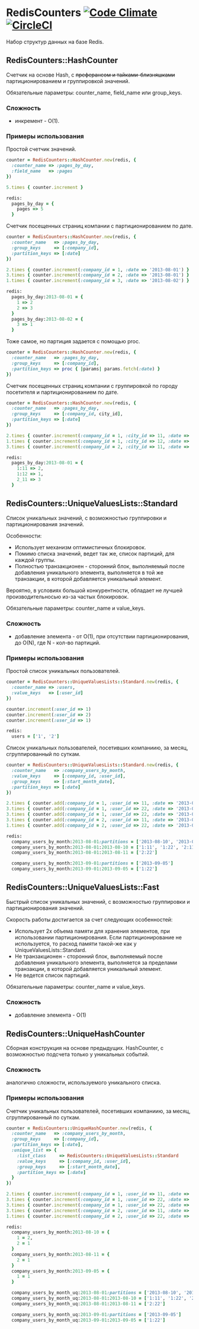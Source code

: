 # RedisCounters [![Code Climate](https://codeclimate.com/repos/522e9b497e00a46a0d01227c/badges/ae868ca76e52852ebc5a/gpa.png)](https://codeclimate.com/repos/522e9b497e00a46a0d01227c/feed) [![CircleCI](https://circleci.com/gh/abak-press/class_logger.png?circle-token=e4d0ed5c60a5ff795bf971229addb871552c2750)](https://circleci.com/gh/abak-press/redis_counters)

Набор структур данных на базе Redis.

## RedisCounters::HashCounter

Счетчик на основе Hash, с ~~преферансом и тайками-близняшками~~ партиционированием и группировкой значений.

Обязательные параметры: counter_name, field_name или group_keys.

### Сложность
  + инкремент - O(1).

### Примеры использования

Простой счетчик значений.
```ruby
counter = RedisCounters::HashCounter.new(redis, {
  :counter_name => :pages_by_day,
  :field_name   => :pages
})

5.times { counter.increment }

redis:
  pages_by_day = {
    pages => 5
  }
```

Счетчик посещенных страниц компании с партиционированием по дате.
```ruby
counter = RedisCounters::HashCounter.new(redis, {
  :counter_name   => :pages_by_day,
  :group_keys     => [:company_id],
  :partition_keys => [:date]
})

2.times { counter.increment(:company_id = 1, :date => '2013-08-01') }
3.times { counter.increment(:company_id = 2, :date => '2013-08-01') }
1.times { counter.increment(:company_id = 3, :date => '2013-08-02') }

redis:
  pages_by_day:2013-08-01 = {
    1 => 2
    2 => 3
  }
  pages_by_day:2013-08-02 = {
    3 => 1
  }
```

Тоже самое, но партиция задается с помощью proc.
```ruby
counter = RedisCounters::HashCounter.new(redis, {
  :counter_name   => :pages_by_day,
  :group_keys     => [:company_id],
  :partition_keys => proc { |params| params.fetch(:date) }
})
```

Счетчик посещенных страниц компании с группировкой по городу посетителя и партиционированием по дате.
```ruby
counter = RedisCounters::HashCounter.new(redis, {
  :counter_name   => :pages_by_day,
  :group_keys     => [:company_id, city_id],
  :partition_keys => [:date]
})

2.times { counter.increment(:company_id = 1, :city_id => 11, :date => '2013-08-01') }
1.times { counter.increment(:company_id = 1, :city_id => 12, :date => '2013-08-01') }
3.times { counter.increment(:company_id = 2, :city_id => 11, :date => '2013-08-01') }

redis:
  pages_by_day:2013-08-01 = {
    1:11 => 2,
    1:12 => 1,
    2_11 => 3
  }
```

## RedisCounters::UniqueValuesLists::Standard

Список уникальных значений, с возможностью группировки и партиционирования значений.

Особенности:
- Использует механизм оптимистичных блокировок.
- Помимо списка значений, ведет так же, список партиций, для каждой группы.
- Полностью транзакционен - сторонний блок, выполняемый после добавления уникального элемента,
  выполняется в той же транзакции, в которой добавляется уникальный элемент.

Вероятно, в условиях большой конкурентности, обладает не лучшей производительносью из-за частых блокировок.

Обязательные параметры: counter_name и value_keys.

### Сложность
  + добавление элемента - от O(1), при отсутствии партиционирования, до O(N), где N - кол-во партиций.

### Примеры использования

Простой список уникальных пользователей.
```ruby
counter = RedisCounters::UniqueValuesLists::Standard.new(redis, {
  :counter_name => :users,
  :value_keys   => [:user_id]
})

counter.increment(:user_id => 1)
counter.increment(:user_id => 2)
counter.increment(:user_id => 1)

redis:
  users = ['1', '2']
```

Список уникальных пользователей, посетивших компаниию, за месяц, сгруппированный по суткам.
```ruby
counter = RedisCounters::UniqueValuesLists::Standard.new(redis, {
  :counter_name   => :company_users_by_month,
  :value_keys     => [:company_id, :user_id],
  :group_keys     => [:start_month_date],
  :partition_keys => [:date]
})

2.times { counter.add(:company_id = 1, :user_id => 11, :date => '2013-08-10', :start_month_date => '2013-08-01') }
3.times { counter.add(:company_id = 1, :user_id => 22, :date => '2013-08-10', :start_month_date => '2013-08-01') }
3.times { counter.add(:company_id = 1, :user_id => 22, :date => '2013-09-05', :start_month_date => '2013-09-01') }
3.times { counter.add(:company_id = 2, :user_id => 11, :date => '2013-08-10', :start_month_date => '2013-08-01') }
1.times { counter.add(:company_id = 2, :user_id => 22, :date => '2013-08-11', :start_month_date => '2013-08-01') }

redis:
  company_users_by_month:2013-08-01:partitions = ['2013-08-10', '2013-08-11']
  company_users_by_month:2013-08-01:2013-08-10 = ['1:11', '1:22', '2:11']
  company_users_by_month:2013-08-01:2013-08-11 = ['2:22']

  company_users_by_month:2013-09-01:partitions = ['2013-09-05']
  company_users_by_month:2013-09-01:2013-09-05 = ['1:22']
```

## RedisCounters::UniqueValuesLists::Fast

Быстрый список уникальных значений, с возможностью группировки и партиционирования значений.

Скорость работы достигается за счет следующих особенностей:
- Использует 2х объема памяти для хранения элементов,
при использовании партиционирования.
Eсли партиционирование не используется, то расход памяти такой-же как у UniqueValuesLists::Standard.
- Не транзакционен - сторонний блок, выполняемый после добавления уникального элемента,
выполняется за пределами транзакции, в которой добавляется уникальный элемент.
- Не ведется список партиций.

Обязательные параметры: counter_name и value_keys.

### Сложность
  + добавление элемента - O(1)

## RedisCounters::UniqueHashCounter

Сборная конструкция на основе предыдущих.
HashCounter, с возможностью подсчета только у уникальных событий.

### Сложность
  аналогично сложности, используемого уникального списка.

### Примеры использования

Счетчик уникальных пользователей, посетивших компаниию, за месяц, сгруппированный по суткам.
```ruby
counter = RedisCounters::UniqueHashCounter.new(redis, {
  :counter_name   => :company_users_by_month,
  :group_keys     => [:company_id],
  :partition_keys => [:date],
  :unique_list => {
    :list_class     => RedisCounters::UniqueValuesLists::Standard
    :value_keys     => [:company_id, :user_id],
    :group_keys     => [:start_month_date],
    :partition_keys => [:date]
  }
})

2.times { counter.increment(:company_id = 1, :user_id => 11, :date => '2013-08-10', :start_month_date => '2013-08-01') }
3.times { counter.increment(:company_id = 1, :user_id => 22, :date => '2013-08-10', :start_month_date => '2013-08-01') }
3.times { counter.increment(:company_id = 1, :user_id => 22, :date => '2013-09-05', :start_month_date => '2013-09-01') }
3.times { counter.increment(:company_id = 2, :user_id => 11, :date => '2013-08-10', :start_month_date => '2013-08-01') }
1.times { counter.increment(:company_id = 2, :user_id => 22, :date => '2013-08-11', :start_month_date => '2013-08-01') }

redis:
  company_users_by_month:2013-08-10 = {
    1 = 2,
    2 = 1
  }
  company_users_by_month:2013-08-11 = {
    2 = 1
  }
  company_users_by_month:2013-09-05 = {
    1 = 1
  }

  company_users_by_month_uq:2013-08-01:partitions = ['2013-08-10', '2013-08-11']
  company_users_by_month_uq:2013-08-01:2013-08-10 = ['1:11', '1:22', '2:11']
  company_users_by_month_uq:2013-08-01:2013-08-11 = ['2:22']

  company_users_by_month_uq:2013-09-01:partitions = ['2013-09-05']
  company_users_by_month_uq:2013-09-01:2013-09-05 = ['1:22']
```